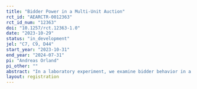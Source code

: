 ```yaml
---
title: "Bidder Power in a Multi-Unit Auction"
rct_id: "AEARCTR-0012363"
rct_id_num: "12363"
doi: "10.1257/rct.12363-1.0"
date: "2023-10-29"
status: "in_development"
jel: "C7, C9, D44"
start_year: "2023-10-31"
end_year: "2024-07-31"
pi: "Andreas Orland"
pi_other: ""
abstract: "In a laboratory experiment, we examine bidder behavior in a multi-unit single-price auction. Two units of a good are for sale. Each bidder has a randomly-determined private valuation. We contrast the behavior of one human bidder in an auction with the behavior of two human bidders. Human bidders have a demand for two units each. The presence of computer-simulated bidders with demand for one unit ensures that the total demand is equal across treatments."
layout: registration
---
```



